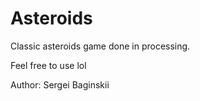 # Asteroids
Classic asteroids game done in processing.

Feel free to use lol

Author: Sergei Baginskii
